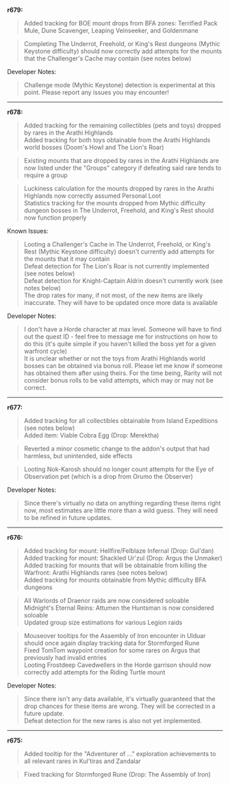 **r679:**

> Added tracking for BOE mount drops from BFA zones: Terrified Pack Mule, Dune Scavenger, Leaping Veinseeker, and Goldenmane

> Completing The Underrot, Freehold, or King's Rest dungeons (Mythic Keystone difficulty) should now correctly add attempts for the mounts that the Challenger's Cache may contain (see notes below)

Developer Notes:
> Challenge mode (Mythic Keystone) detection is experimental at this point. Please report any issues you may encounter!

-----

**r678:**

> Added tracking for the remaining collectibles (pets and toys) dropped by rares in the Arathi Highlands
<br>Added tracking for both toys obtainable from the Arathi Highlands world bosses (Doom's Howl and The Lion's Roar)

> Existing mounts that are dropped by rares in the Arathi Highlands are now listed under the "Groups" category if defeating said rare tends to require a group

> Luckiness calculation for the mounts dropped by rares in the Arathi Highlands now correctly assumed Personal Loot
<br>Statistics tracking for the mounts dropped from Mythic difficulty dungeon bosses in The Underrot, Freehold, and King's Rest should now function properly

Known Issues:
> Looting a Challenger's Cache in The Underrot, Freehold, or King's Rest (Mythic Keystone difficulty) doesn't currently add attempts for the mounts that it may contain
<br>Defeat detection for The Lion's Roar is not currently implemented (see notes below)
<br>Defeat detection for Knight-Captain Aldrin doesn't currently work (see notes below)
<br>The drop rates for many, if not most, of the new items are likely inaccurate. They will have to be updated once more data is available

Developer Notes:
> I don't have a Horde character at max level. Someone will have to find out the quest ID - feel free to message me for instructions on how to do this (it's quite simple if you haven't killed the boss yet for a given warfront cycle)
<br>It is unclear whether or not the toys from Arathi Highlands world bosses can be obtained via bonus roll. Please let me know if someone has obtained them after using theirs. For the time being, Rarity will not consider bonus rolls to  be valid attempts, which may or may not be correct.

-----

**r677:**

> Added tracking for all collectibles obtainable from Island Expeditions (see notes below)
<br>Added item: Viable Cobra Egg (Drop: Merektha)

> Reverted a minor cosmetic change to the addon's output that had harmless, but unintended, side effects

> Looting Nok-Karosh should no longer count attempts for the Eye of Observation pet (which is a drop from Orumo the Observer)

Developer Notes:
> Since there's virtually no data on anything regarding these items right now, most estimates are little more than a wild guess. They will need to be refined in future updates.

-----

**r676:**

> Added tracking for mount: Hellfire/Felblaze Infernal (Drop: Gul'dan)
<br>Added tracking for mount: Shackled Ur'zul (Drop: Argus the Unmaker)
<br>Added tracking for mounts that will be obtainable from killing the Warfront: Arathi Highlands rares (see notes below)
<br>Added tracking for mounts obtainable from Mythic difficulty BFA dungeons

> All Warlords of Draenor raids are now considered soloable
<br>Midnight's Eternal Reins: Attumen the Huntsman is now considered soloable
<br>Updated group size estimations for various Legion raids

> Mouseover tooltips for the Assembly of Iron encounter in Ulduar should once again display tracking data for Stormforged Rune
<br>Fixed TomTom waypoint creation for some rares on Argus that previously had invalid entries
<br>Looting Frostdeep Cavedwellers in the Horde garrison should now correctly add attempts for the Riding Turtle mount

Developer Notes:
> Since there isn't any data available, it's virtually guaranteed that the drop chances for these items are wrong. They will be corrected in a future update.
<br>Defeat detection for the new rares is also not yet implemented.

-----

**r675:**

> Added tooltip for the "Adventurer of ..." exploration achievements to all relevant rares in Kul'tiras and Zandalar

> Fixed tracking for Stormforged Rune (Drop: The Assembly of Iron)
